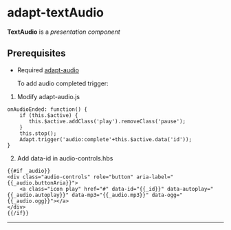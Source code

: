 # adapt-textAudio

**TextAudio** is a *presentation component* 

## Prerequisites

* Required [adapt-audio](https://github.com/cgkineo/adapt-audio)
    
    To add audio completed trigger:
 1. Modify adapt-audio.js
```
onAudioEnded: function() {
    if (this.$active) {
       this.$active.addClass('play').removeClass('pause');
    }
    this.stop();
    Adapt.trigger('audio:complete'+this.$active.data('id'));
}
```
2. Add data-id in audio-controls.hbs 
```
{{#if _audio}}
<div class="audio-controls" role="button" aria-label="{{_audio.buttonAria}}">
	<a class="icon play" href="#" data-id="{{_id}}" data-autoplay="{{_audio.autoplay}}" data-mp3="{{_audio.mp3}}" data-ogg="{{_audio.ogg}}"></a>
</div>
{{/if}}
```

----------------------------

